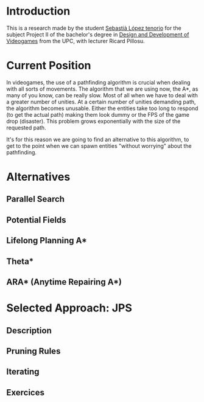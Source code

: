 # Introduction
This is a research made by the student [Sebastià López tenorio](https://github.com/Sebi-Lopez) for the subject Project II of the bachelor's degree in [Design and Development of Videogames](https://www.citm.upc.edu/ing/estudis/graus-videojocs/) from the UPC, with lecturer Ricard Pillosu. 

# Current Position

In videogames, the use of a pathfinding algorithm is crucial when dealing with all sorts of movements. 
The algorithm that we are using now, the A*, as many of you know, can be really slow. Most of all when we have to deal with a greater number of unities. At a certain number of unities demanding path, the algorithm becomes unusable. Either the entities take too long to respond (to get the actual path) making them look dummy or the FPS of the game drop (disaster). This problem grows exponentially with the size of the requested path. 

It's for this reason we are going to find an alternative to this algorithm, to get to the point when we can spawn entities "without worrying" about the pathfinding. 

# Alternatives

## Parallel Search


## Potential Fields
## Lifelong Planning A*
## Theta*
## ARA* (Anytime Repairing A*)

# Selected Approach: JPS
## Description
## Pruning Rules
## Iterating
## Exercices


